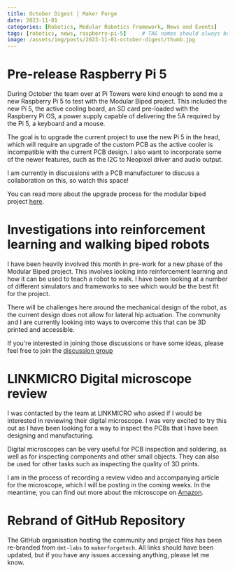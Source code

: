 ```yaml
---
title: October Digest | Maker Forge
date: 2023-11-01
categories: [Robotics, Modular Robotics Framework, News and Events]
tags: [robotics, news, raspberry-pi-5]     # TAG names should always be lowercase
image: /assets/img/posts/2023-11-01-october-digest/thumb.jpg
---
```


# Pre-release Raspberry Pi 5

During October the team over at Pi Towers were kind enough to send me a new Raspberry Pi 5 to test with the Modular Biped project. This included the new Pi 5, the active cooling board, an SD card pre-loaded with the Raspberry Pi OS, a power supply capable of delivering the 5A required by the Pi 5, a keyboard and a mouse.

The goal is to upgrade the current project to use the new Pi 5 in the head, which will require an upgrade of the custom PCB as the active cooler is incompatible with the current PCB design. I also want to incorporate some of the newer features, such as the I2C to Neopixel driver and audio output.

I am currently in discussions with a PCB manufacturer to discuss a collaboration on this, so watch this space!

You can read more about the upgrade process for the modular biped project [here](/posts/pi-5-deep-dive/).

# Investigations into reinforcement learning and walking biped robots

I have been heavily involved this month in pre-work for a new phase of the Modular Biped project. This involves looking into reinforcement learning and how it can be used to teach a robot to walk. I have been looking at a number of different simulators and frameworks to see which would be the best fit for the project.

There will be challenges here around the mechanical design of the robot, as the current design does not allow for lateral hip actuation. The community and I are currently looking into ways to overcome this that can be 3D printed and accessible.

If you're interested in joining those discussions or have some ideas, please feel free to join the [discussion group](https://bit.ly/maker-forge-community)

# LINKMICRO Digital microscope review

I was contacted by the team at LINKMICRO who asked if I would be interested in reviewing their digital microscope. I was very excited to try this out as I have been looking for a way to inspect the PCBs that I have been designing and manufacturing.

Digital microscopes can be very useful for PCB inspection and soldering, as well as for inspecting components and other small objects. They can also be used for other tasks such as inspecting the quality of 3D prints.

I am in the process of recording a review video and accompanying article for the microscope, which I will be posting in the coming weeks. In the meantime, you can find out more about the microscope on [Amazon](https://www.amazon.de/dp/B09VT1Z6L8).

# Rebrand of GitHub Repository

The GitHub organisation hosting the community and project files has been re-branded from `dmt-labs` to `makerforgetech`. All links should have been updated, but if you have any issues accessing anything, please let me know. 